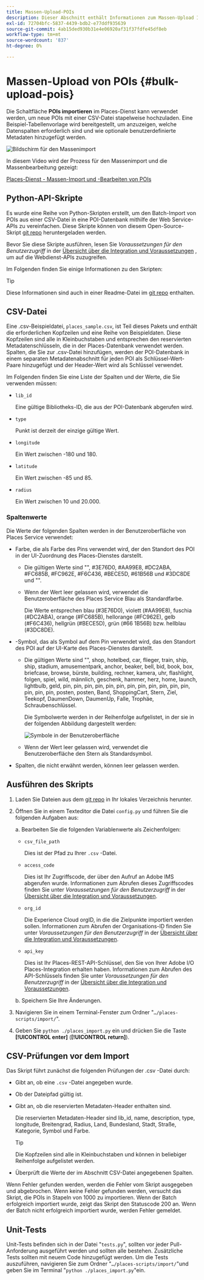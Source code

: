```yaml
---
title: Massen-Upload-POIs
description: Dieser Abschnitt enthält Informationen zum Massen-Upload Ihrer POIs.
exl-id: 72704bfc-5837-4439-bdb2-e77ddf935639
source-git-commit: 4ab15ded930b31e4e06920af31f37fdfe45df8eb
workflow-type: tm+mt
source-wordcount: '837'
ht-degree: 0%

---
```


# Massen-Upload von POIs {#bulk-upload-pois}

Die Schaltfläche **POIs importieren** im Places-Dienst kann verwendet werden, um neue POIs mit einer CSV-Datei stapelweise hochzuladen. Eine Beispiel-Tabellenvorlage wird bereitgestellt, um anzuzeigen, welche Datenspalten erforderlich sind und wie optionale benutzerdefinierte Metadaten hinzugefügt werden.

![Bildschirm für den Massenimport](/help/assets/Bulk-import.png)

In diesem Video wird der Prozess für den Massenimport und die Massenbearbeitung gezeigt:

<!--I changed this embed to a link to pass validation. We should not link to youtube videos, so please upload this to MCP-->

[Places-Dienst - Massen-Import und -Bearbeiten von POIs](https://www.youtube.com/watch?v=75qVtirsXhg)

## Python-API-Skripte

Es wurde eine Reihe von Python-Skripten erstellt, um den Batch-Import von POIs aus einer CSV-Datei in eine POI-Datenbank mithilfe der Web Service-APIs zu vereinfachen. Diese Skripte können von diesem Open-Source-Skript [git repo](https://github.com/adobe/places-scripts) heruntergeladen werden.

Bevor Sie diese Skripte ausführen, lesen Sie *Voraussetzungen für den Benutzerzugriff* in der [Übersicht über die Integration und Voraussetzungen](/help/web-service-api/adobe-i-o-integration.md) , um auf die Webdienst-APIs zuzugreifen.

Im Folgenden finden Sie einige Informationen zu den Skripten:

>[!TIP]
>
>Diese Informationen sind auch in einer Readme-Datei im [git repo](https://github.com/adobe/places-scripts) enthalten.

## CSV-Datei

Eine .csv-Beispieldatei, `places_sample.csv`, ist Teil dieses Pakets und enthält die erforderlichen Kopfzeilen und eine Reihe von Beispieldaten. Diese Kopfzeilen sind alle in Kleinbuchstaben und entsprechen den reservierten Metadatenschlüsseln, die in der Places-Datenbank verwendet werden. Spalten, die Sie zur .csv-Datei hinzufügen, werden der POI-Datenbank in einem separaten Metadatenabschnitt für jeden POI als Schlüssel-Wert-Paare hinzugefügt und der Header-Wert wird als Schlüssel verwendet.

Im Folgenden finden Sie eine Liste der Spalten und der Werte, die Sie verwenden müssen:

* `lib_id`

  Eine gültige Bibliotheks-ID, die aus der POI-Datenbank abgerufen wird.

* `type`

  Punkt ist derzeit der einzige gültige Wert.

* `longitude`

  Ein Wert zwischen -180 und 180.

* `latitude`

  Ein Wert zwischen -85 und 85.

* `radius`

  Ein Wert zwischen 10 und 20.000.

### Spaltenwerte

Die Werte der folgenden Spalten werden in der Benutzeroberfläche von Places Service verwendet:

* Farbe, die als Farbe des Pins verwendet wird, der den Standort des POI in der UI-Zuordnung des Places-Dienstes darstellt.
   * Die gültigen Werte sind &quot;&quot;, #3E76D0, #AA99E8, #DC2ABA, #FC685B, #FC962E, #F6C436, #BECE5D, #61B56B und #3DC8DE und &quot;&quot;.
   * Wenn der Wert leer gelassen wird, verwendet die Benutzeroberfläche des Places Service Blau als Standardfarbe.

     Die Werte entsprechen blau (#3E76D0), violett (#AA99E8), fuschia (#DC2ABA), orange (#FC685B), hellorange (#FC962E), gelb (#F6C436), hellgrün (#BECE5D), grün (#66 1B56B) bzw. hellblau (#3DC8DE).

* -Symbol, das als Symbol auf dem Pin verwendet wird, das den Standort des POI auf der UI-Karte des Places-Dienstes darstellt.

   * Die gültigen Werte sind &quot;&quot;, shop, hotelbed, car, flieger, train, ship, ship, stadium, amusementpark, anchor, beaker, bell, bid, book, box, briefcase, browse, bürste, building, rechner, kamera, uhr, flashlight, folgen, spiel, wild, männlich, geschenk, hammer, herz, home, launch, lightbulb, geld, pin, pin, pin, pin, pin, pin, pin, pin, pin, pin, pin, pin, pin, pin, pin, posten, posten, Band, ShoppingCart, Stern, Ziel, Teekopf, DaumenDown, DaumenUp, Falle, Trophäe, Schraubenschlüssel.

     Die Symbolwerte werden in der Reihenfolge aufgelistet, in der sie in der folgenden Abbildung dargestellt werden:

     ![ Symbole in der Benutzeroberfläche](/help/assets/UI_icons.png)

   * Wenn der Wert leer gelassen wird, verwendet die Benutzeroberfläche den Stern als Standardsymbol.

* Spalten, die nicht erwähnt werden, können leer gelassen werden.

## Ausführen des Skripts

1. Laden Sie Dateien aus dem [git repo](https://github.com/adobe/places-scripts) in Ihr lokales Verzeichnis herunter.
1. Öffnen Sie in einem Texteditor die Datei `config.py` und führen Sie die folgenden Aufgaben aus:

   a. Bearbeiten Sie die folgenden Variablenwerte als Zeichenfolgen:

   * `csv_file_path`

     Dies ist der Pfad zu Ihrer `.csv` -Datei.

   * `access_code`

     Dies ist Ihr Zugriffscode, der über den Aufruf an Adobe IMS abgerufen wurde. Informationen zum Abrufen dieses Zugriffscodes finden Sie unter *Voraussetzungen für den Benutzerzugriff* in der [Übersicht über die Integration und Voraussetzungen](/help/web-service-api/adobe-i-o-integration.md).

   * `org_id`

     Die Experience Cloud orgID, in die die Zielpunkte importiert werden sollen. Informationen zum Abrufen der Organisations-ID finden Sie unter *Voraussetzungen für den Benutzerzugriff* in der [Übersicht über die Integration und Voraussetzungen](/help/web-service-api/adobe-i-o-integration.md).

   * `api_key`

     Dies ist Ihr Places-REST-API-Schlüssel, den Sie von Ihrer Adobe I/O Places-Integration erhalten haben. Informationen zum Abrufen des API-Schlüssels finden Sie unter *Voraussetzungen für den Benutzerzugriff* in der [Übersicht über die Integration und Voraussetzungen](/help/web-service-api/adobe-i-o-integration.md).

   b. Speichern Sie Ihre Änderungen.

1. Navigieren Sie in einem Terminal-Fenster zum Ordner &quot;`…/places-scripts/import/`&quot;.
1. Geben Sie `python ./places_import.py` ein und drücken Sie die Taste **[!UICONTROL enter]** (**[!UICONTROL return]**).


## CSV-Prüfungen vor dem Import

Das Skript führt zunächst die folgenden Prüfungen der .csv -Datei durch:

* Gibt an, ob eine `.csv` -Datei angegeben wurde.
* Ob der Dateipfad gültig ist.
* Gibt an, ob die reservierten Metadaten-Header enthalten sind.

  Die reservierten Metadaten-Header sind lib_id, name, description, type, longitude, Breitengrad, Radius, Land, Bundesland, Stadt, Straße, Kategorie, Symbol und Farbe.

  >[!TIP]
  >
  >Die Kopfzeilen sind alle in Kleinbuchstaben und können in beliebiger Reihenfolge aufgelistet werden.

* Überprüft die Werte der im Abschnitt CSV-Datei angegebenen Spalten.

Wenn Fehler gefunden werden, werden die Fehler vom Skript ausgegeben und abgebrochen. Wenn keine Fehler gefunden werden, versucht das Skript, die POIs in Stapeln von 1000 zu importieren. Wenn der Batch erfolgreich importiert wurde, zeigt das Skript den Statuscode 200 an. Wenn der Batch nicht erfolgreich importiert wurde, werden Fehler gemeldet.

## Unit-Tests

Unit-Tests befinden sich in der Datei &quot;`tests.py`&quot;, sollten vor jeder Pull-Anforderung ausgeführt werden und sollten alle bestehen. Zusätzliche Tests sollten mit neuem Code hinzugefügt werden. Um die Tests auszuführen, navigieren Sie zum Ordner &quot;`…/places-scripts/import/`&quot;und geben Sie im Terminal &quot;`python ./places_import.py`&quot;ein.
